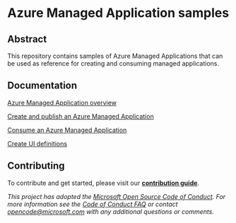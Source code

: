 # Azure Managed Application samples

## Abstract
This repository contains samples of Azure Managed Applications that can be used as reference for creating and consuming managed applications.

## Documentation

[Azure Managed Application overview](https://docs.microsoft.com/en-us/azure/azure-resource-manager/managed-application-overview)

[Create and publish an Azure Managed Application](https://docs.microsoft.com/en-us/azure/azure-resource-manager/managed-application-publishing)

[Consume an Azure Managed Application](https://docs.microsoft.com/en-us/azure/azure-resource-manager/managed-application-consumption)

[Create UI definitions](https://docs.microsoft.com/en-us/azure/azure-resource-manager/managed-application-createuidefinition-overview)
 

## Contributing

To contribute and get started, please visit our [**contribution guide**](./1-contribution-guide/README.md#contribution-guide).

*This project has adopted the [Microsoft Open Source Code of Conduct](https://opensource.microsoft.com/codeofconduct/). For more information see the [Code of Conduct FAQ](https://opensource.microsoft.com/codeofconduct/faq/) or contact [opencode@microsoft.com](mailto:opencode@microsoft.com) with any additional questions or comments.*
